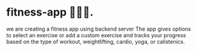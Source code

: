# fitness-app 🏋🏾‍♀️. 
we are creating a fitness app using backend server 
The app gives options to select an exercise or add a custom exercise and tracks your progress based on the type of workout, weightlifting, cardio, yoga, or calistenics.
